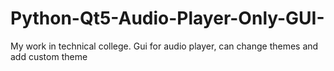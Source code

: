 # Python-Qt5-Audio-Player-Only-GUI-

My work in technical college. Gui for audio player, can change themes and add custom theme 
